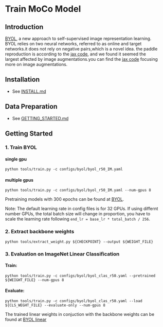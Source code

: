 # Train MoCo Model

## Introduction

[BYOL](https://arxiv.org/abs/2006.07733), a new approach to self-supervised image representation learning. BYOL relies on two neural networks, referred to as online and target networks.it does not rely on negative pairs,which is a novel idea.
the paddle reproduction is according to the [jax code](https://github.com/deepmind/deepmind-research/tree/master/byol), and we found it seemed the largest affected by image augmentations.you can find the [jax code](https://github.com/deepmind/deepmind-research/tree/master/byol) focusing more on image augmentations.
## Installation
- See [INSTALL.md](INSTALL.md)

## Data Preparation
- See [GETTING_STARTED.md](GETTING_STARTED.md)


## Getting Started

### 1. Train BYOL

#### single gpu
```
python tools/train.py -c configs/byol/byol_r50_IM.yaml
```

#### multiple gpus

```
python tools/train.py -c configs/byol/byol_r50_IM.yaml --num-gpus 8
```

Pretraining models with 300 epochs can be found at [BYOL](https://arxiv.org/abs/2006.07733).

Note: The default learning rate in config files is for 32 GPUs. If using differnt number GPUs, the total batch size will change in proportion, you have to scale the learning rate following ```end_lr = base_lr * total_batch / 256```.

### 2. Extract backbone weights

```
python tools/extract_weight.py ${CHECKPOINT} --output ${WEIGHT_FILE}
```

### 3. Evaluation on ImageNet Linear Classification

#### Train:
```
python tools/train.py -c configs/byol/byol_clas_r50.yaml --pretrained ${WEIGHT_FILE} --num-gpus 8
```

#### Evaluate:
```
python tools/train.py -c configs/byol/byol_clas_r50.yaml --load ${CLS_WEGHT_FILE} --evaluate-only --num-gpus 8
```

The trained linear weights in conjuction with the backbone weights can be found at [BYOL linear](https://passl.bj.bcebos.com/models/moco_v1_r50_clas.pdparams) 

